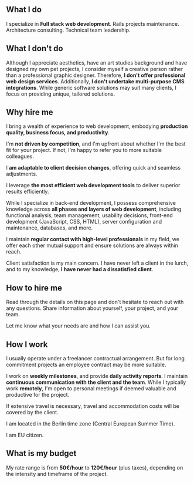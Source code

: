 ## What I do

I specialize in **Full stack web development**.
Rails projects maintenance.
Architecture consulting. Technical team leadership.

## What I don't do

Although I appreciate aesthetics, have an art studies background and have designed my own pet projects,
I consider myself a creative person rather than a professional graphic designer. Therefore,
**I don't offer professional web design services**. Additionally,
**I don't undertake multi-purpose CMS integrations**. While generic software solutions may
suit many clients, I focus on providing unique, tailored solutions.

## Why hire me

I bring a wealth of experience to web development, embodying **production quality, business focus, and productivity**.

I'm **not driven by competition**,
and I'm upfront about whether I'm the best fit for your project.
If not, I'm happy to refer you to more suitable colleagues.

I **am adaptable to client decision changes**, offering quick and seamless adjustments.

I leverage **the most efficient web development tools** to deliver superior results efficiently.

While I specialize in back-end development, I possess comprehensive knowledge across
**all phases and layers of web development**, including functional analysis,
team management, usability decisions, front-end development (JavaScript, CSS, HTML),
server configuration and maintenance, databases, and more.

I maintain **regular contact with high-level professionals** in my field,
we offer each other mutual support and ensure solutions are always within reach.

Client satisfaction is my main concern.
I have never left a client in the lurch, and to my knowledge,
**I have never had a dissatisfied client**.

## How to hire me

Read through the details on this page and don't hesitate to reach out with
any questions. Share information about yourself, your project, and your team.

Let me know what your needs are and how I can assist you.

## How I work

I usually operate under a freelancer contractual arrangement.
But for long commitment projects an employee contract may be more suitable.

I work on **weekly milestones**,
and provide **daily activity reports**.
I maintain **continuous communication with the client and the team**.
While I typically work **remotely**,
I'm open to personal meetings if deemed valuable and productive for the project.

If extensive travel is necessary, travel and accommodation
costs will be covered by the client.

I am located in the Berlin time zone (Central European Summer Time).

I am EU citizen.

## What is my budget

My rate range is from **50€/hour** to **120€/hour** (plus taxes),
depending on the intensity and timeframe of the project.
